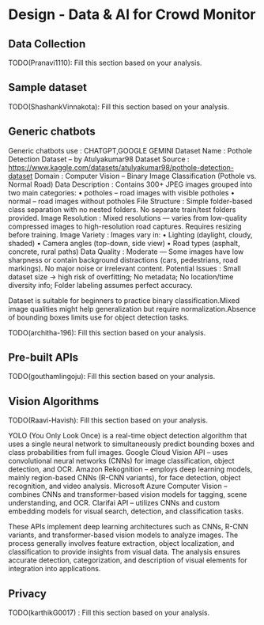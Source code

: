 # Design - Data & AI for Crowd Monitor

## Data Collection

TODO(Pranavi1110): Fill this section based on your analysis.

## Sample dataset

TODO(ShashankVinnakota): Fill this section based on your analysis.

## Generic chatbots
Generic chatbots use : CHATGPT,GOOGLE GEMINI
Dataset Name  : Pothole Detection Dataset – by Atulyakumar98
Dataset Source : https://www.kaggle.com/datasets/atulyakumar98/pothole-detection-dataset
Domain : Computer Vision – Binary Image Classification (Pothole vs. Normal Road)
Data Description : Contains 300+ JPEG images grouped into two main categories: 
• potholes  – road images with visible potholes
• normal – road images without potholes
File Structure : Simple folder-based class separation with no nested folders. No separate train/test folders provided.
Image Resolution : Mixed resolutions — varies from low-quality compressed images to high-resolution road captures. Requires resizing before training.
Image Variety :
 Images vary in: 
• Lighting (daylight, cloudy, shaded)
• Camera angles (top-down, side view) 
• Road types (asphalt, concrete, rural paths)
Data Quality :
Moderate — Some images have low sharpness or contain background distractions (cars, pedestrians, road markings). No major noise or irrelevant content.
Potential Issues : 
Small dataset size → high risk of overfitting; 
No metadata;
No location/time diversity info; 
Folder labeling assumes perfect accuracy.

Dataset is suitable for beginners to practice binary classification.Mixed image qualities might help generalization but require normalization.Absence of bounding boxes limits use for object detection tasks.

TODO(architha-196): Fill this section based on your analysis.

## Pre-built APIs

TODO(gouthamlingoju): Fill this section based on your analysis.

## Vision Algorithms
TODO(Raavi-Havish): Fill this section based on your analysis.

YOLO (You Only Look Once) is a real-time object detection algorithm that uses a single neural network to simultaneously predict bounding boxes and class probabilities from full images.
Google Cloud Vision API – uses convolutional neural networks (CNNs) for image classification, object detection, and OCR.
Amazon Rekognition – employs deep learning models, mainly region-based CNNs (R-CNN variants), for face detection, object recognition, and video analysis.
Microsoft Azure Computer Vision – combines CNNs and transformer-based vision models for tagging, scene understanding, and OCR.
Clarifai API – utilizes CNNs and custom embedding models for visual search, detection, and classification tasks.

These APIs implement deep learning architectures such as CNNs, R-CNN variants, and transformer-based vision models to analyze images. The process generally involves feature extraction, object localization, and classification to provide insights from visual data. The analysis ensures accurate detection, categorization, and description of visual elements for integration into applications.

## Privacy

TODO(karthikG0017) : Fill this section based on your analysis.

